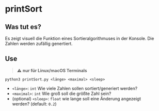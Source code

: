 # printSort
## Was tut es?
Es zeigt visuell die Funktion eines Sortieralgorithmuses in der Konsole. Die Zahlen werden zufällig genertiert.

## Use
> :warning: **nur für Linux/macOS Terminals**
```
python3 printSort.py <länge> <maximal> <sleep>
```
- `<länge>`: `int` Wie viele Zahlen sollen sortiert/generiert werden?
- `<maximal>`: `int` Wie groß soll die größte Zahl sein?
- (optional) `<sleep>`: `float` wie lange soll eine Änderung angezeigt werden? (default: `0.2`)
